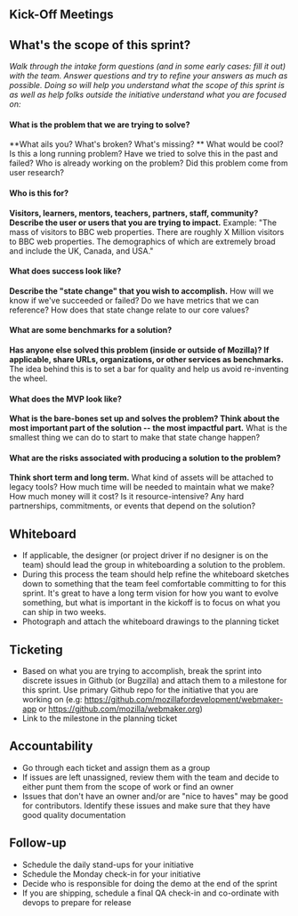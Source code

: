 ## Kick-Off Meetings

## What's the scope of this sprint?
*Walk through the intake form questions (and in some early cases: fill it out) with the team. Answer questions and try to refine your answers as much as possible. Doing so will help you understand what the scope of this sprint is as well as help folks outside the initiative understand what you are focused on:*

#### What is the problem that we are trying to solve?
**What ails you? What's broken? What's missing? **
What would be cool? Is this a long running problem? Have we tried to solve this in the past and failed?
Who is already working on the problem? Did this problem come from user research?

#### Who is this for?
**Visitors, learners, mentors, teachers, partners, staff, community? Describe the user or users that you are trying to impact.**
Example: "The mass of visitors to BBC web properties. There are roughly X Million visitors to BBC web properties. The demographics of which are extremely broad and include the UK, Canada, and USA."

#### What does success look like? 
**Describe the "state change" that you wish to accomplish.**
How will we know if we've succeeded or failed? Do we have metrics that we can reference?
How does that state change relate to our core values?

#### What are some benchmarks for a solution?
**Has anyone else solved this problem (inside or outside of Mozilla)? If applicable, share URLs, organizations, or other services as benchmarks.** The idea behind this is to set a bar for quality and help us avoid re-inventing the wheel.

#### What does the MVP look like?
**What is the bare-bones set up and solves the problem? Think about the most important part of the solution -- the most impactful part.**
What is the smallest thing we can do to start to make that state change happen?

#### What are the risks associated with producing a solution to the problem?
**Think short term and long term.** What kind of assets will be attached to legacy tools? How much time will be needed to maintain what we make? How much money will it cost? Is it resource-intensive?
Any hard partnerships, commitments, or events that depend on the solution?

## Whiteboard
- If applicable, the designer (or project driver if no designer is on the team) should lead the group in whiteboarding a solution to the problem.
- During this process the team should help refine the whiteboard sketches down to something that the team feel comfortable committing to for this sprint. It's great to have a long term vision for how you want to evolve something, but what is important in the kickoff is to focus on what you can ship in two weeks.
- Photograph and attach the whiteboard drawings to the planning ticket

## Ticketing
- Based on what you are trying to accomplish, break the sprint into discrete issues in Github (or Bugzilla) and attach them to a milestone for this sprint. Use primary Github repo for the initiative that you are working on (e.g: https://github.com/mozillafordevelopment/webmaker-app or https://github.com/mozilla/webmaker.org)
- Link to the milestone in the planning ticket

## Accountability
- Go through each ticket and assign them as a group
- If issues are left unassigned, review them with the team and decide to either punt them from the scope of work or find an owner
- Issues that don't have an owner and/or are "nice to haves" may be good for contributors. Identify these issues and make sure that they have good quality documentation

## Follow-up
- Schedule the daily stand-ups for your initiative
- Schedule the Monday check-in for your initiative
- Decide who is responsible for doing the demo at the end of the sprint
- If you are shipping, schedule a final QA check-in and co-ordinate with devops to prepare for release